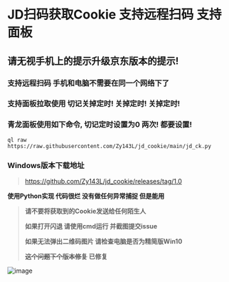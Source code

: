 # JD扫码获取Cookie 支持远程扫码 支持面板

## 请无视手机上的提示升级京东版本的提示!

### 支持远程扫码 手机和电脑不需要在同一个网络下了

### 支持面板拉取使用 切记关掉定时! 关掉定时! 关掉定时!

### 青龙面板使用如下命令, 切记定时设置为0 两次! 都要设置!

```
ql raw https://raw.githubusercontent.com/Zy143L/jd_cookie/main/jd_ck.py
```

### Windows版本下载地址

> https://github.com/Zy143L/jd_cookie/releases/tag/1.0


**使用Python实现 代码很烂 没有做任何异常捕捉 但是能用**


>   **请不要将获取到的Cookie发送给任何陌生人**
>   
>  **如果打开闪退 请使用cmd运行 并截图提交issue**
>  
>  **如果无法弹出二维码图片 请检查电脑是否为精简版Win10**
>
> **~~这个问题下个版本修复~~ 已修复**



![image](https://user-images.githubusercontent.com/21352718/123517428-6d972e80-d6d3-11eb-9d21-05b8d6e337ee.png)
